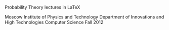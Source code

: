 
Probability Theory lectures in LaTeX

Moscow Institute of Physics and Technology
Department of Innovations and High Technologies
Computer Science
Fall 2012

